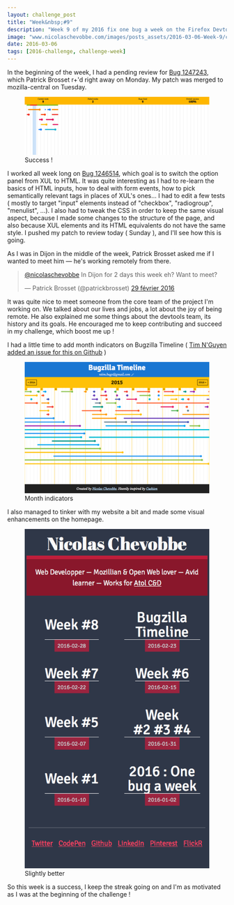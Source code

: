 ```yaml
---
layout: challenge_post
title: "Week&nbsp;#9"
description: "Week 9 of my 2016 fix one bug a week on the Firefox Devtools"
image: "www.nicolaschevobbe.com/images/posts_assets/2016-03-06-Week-9/challenge.png"
date: 2016-03-06
tags: [2016-challenge, challenge-week]
---
```


In the beginning of the week, I had a pending review for [Bug 1247243](https://bugzilla.mozilla.org/show_bug.cgi?id=1247243), which Patrick Brosset r+'d right away on Monday. My patch was merged to mozilla-central on Tuesday.

<figure>
  <img src="/images/posts_assets/2016-03-06-Week-9/challenge.png" alt="Bugzilla Timeline">
  <figcaption>Success !</figcaption>
</figure>

I worked all week long on [Bug 1246514](https://bugzilla.mozilla.org/show_bug.cgi?id=1246514), which goal is to switch the option panel from XUL to HTML. It was quite interesting as I had to re-learn the basics of HTML inputs, how to deal with form events, how to pick semantically relevant tags in places of XUL's ones… I had to edit a few tests ( mostly to target "input" elements instead of "checkbox", "radiogroup", "menulist", …). I also had to tweak the CSS in order to keep the same visual aspect, because I made some changes to the structure of the page, and also because XUL elements and its HTML equivalents do not have the same style.
I pushed my patch to review today ( Sunday ), and I'll see how this is going.

As I was in Dijon in the middle of the week, Patrick Brosset asked me if I wanted to meet him — he's working remotely from there.

<blockquote class="twitter-tweet" data-lang="fr"><p lang="en" dir="ltr"><a href="https://twitter.com/nicolaschevobbe">@nicolaschevobbe</a> In Dijon for 2 days this week eh? Want to meet?</p>&mdash; Patrick Brosset (@patrickbrosset) <a href="https://twitter.com/patrickbrosset/status/704402098537021442">29 février 2016</a></blockquote>
<script async src="//platform.twitter.com/widgets.js" charset="utf-8"></script>

It was quite nice to meet someone from the core team of the project I'm working on. We talked about our lives and jobs, a lot about the joy of being remote. He also explained me some things about the devtools team, its history and its goals. He encouraged me to keep contributing and succeed in my challenge, which boost me up !

I had a little time to add month indicators on Bugzilla Timeline ( [Tim N'Guyen added an issue for this on Github](https://github.com/nchevobbe/bugzilla-timeline/issues/12) )

<figure>
  <img src="/images/posts_assets/2016-03-06-Week-9/bz-timeline.png" alt="Bugzilla Timeline">
  <figcaption>Month indicators</figcaption>
</figure>

I also managed to tinker with my website a bit and made some visual enhancements on the homepage.

<figure>
  <img src="/images/posts_assets/2016-03-06-Week-9/homepage.png" alt="nicolaschevobbe.com hompeage">
  <figcaption>Slightly better</figcaption>
</figure>

So this week is a success, I keep the streak going on and I'm as motivated as I was at the beginning of the challenge !
